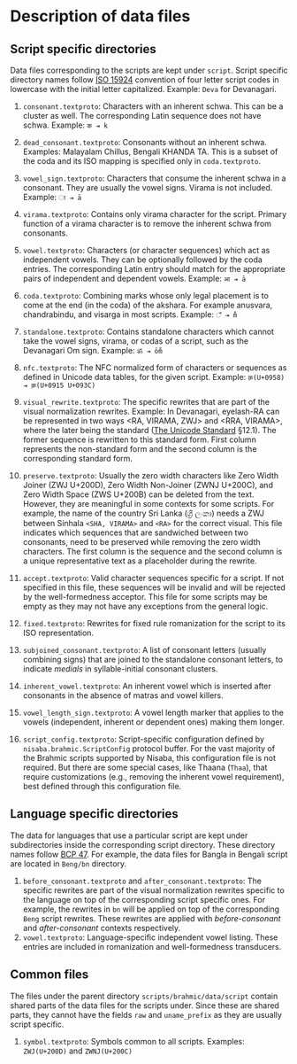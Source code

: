 # Description of data files

## Script specific directories

Data files corresponding to the scripts are kept under `script`. Script specific
directory names follow [ISO 15924](https://en.wikipedia.org/wiki/ISO_15924)
convention of four letter script codes in lowercase with the initial letter
capitalized. Example: `Deva` for Devanagari.

1.  `consonant.textproto`: Characters with an inherent schwa. This can be a
    cluster as well. The corresponding Latin sequence does not have schwa.
    Example: `क ⇥ k`
1.  `dead_consonant.textproto`: Consonants without an inherent schwa. Examples:
    Malayalam Chillus, Bengali KHANDA TA. This is a subset of the coda and its
    ISO mapping is specified only in `coda.textproto`.
1.  `vowel_sign.textproto`: Characters that consume the inherent schwa in a
    consonant. They are usually the vowel signs. Virama is not included.
    Example: `ा ⇥ ā`
1.  `virama.textproto`: Contains only virama character for the script. Primary
    function of a virama character is to remove the inherent schwa from
    consonants.
1.  `vowel.textproto`: Characters (or character sequences) which act as
    independent vowels. They can be optionally followed by the coda entries. The
    corresponding Latin entry should match for the appropriate pairs of
    independent and dependent vowels. Example: `आ ⇥ ā`
1.  `coda.textproto`: Combining marks whose only legal placement is to come at
    the end (in the coda) of the akshara. For example anusvara, chandrabindu,
    and visarga in most scripts. Example: `ँ ⇥ m̐`
1.  `standalone.textproto`: Contains standalone characters which cannot take the
    vowel signs, virama, or codas of a script, such as the Devanagari Om sign.
    Example: `ॐ ⇥ ōm̐`
1.  `nfc.textproto`: The NFC normalized form of characters or sequences as
    defined in Unicode data tables, for the given script. Example: `क़(U+0958) ⇥
    क़(U+0915 U+093C)`
1.  `visual_rewrite.textproto`: The specific rewrites that are part of the
    visual normalization rewrites. Example: In Devanagari, eyelash-RA can be
    represented in two ways <RA, VIRAMA, ZWJ> and <RRA, VIRAMA>, where the later
    being the standard
    ([The Unicode Standard](http://www.unicode.org/versions/latest/) §12.1). The
    former sequence is rewritten to this standard form. First column represents
    the non-standard form and the second column is the corresponding standard
    form.
1.  `preserve.textproto`: Usually the zero width characters like Zero Width
    Joiner (ZWJ U+200D), Zero Width Non-Joiner (ZWNJ U+200C), and Zero Width
    Space (ZWS U+200B) can be deleted from the text. However, they are
    meaningful in some contexts for some scripts. For example, the name of the
    country Sri Lanka (ශ්‍රී ලංකා) needs a ZWJ between Sinhala `<SHA, VIRAMA>`
    and `<RA>` for the correct visual. This file indicates which sequences that
    are sandwiched between two consonants, need to be preserved while removing
    the zero width characters. The first column is the sequence and the second
    column is a unique representative text as a placeholder during the rewrite.
1.  `accept.textproto`: Valid character sequences specific for a script. If not
    specified in this file, these sequences will be invalid and will be rejected
    by the well-formedness acceptor. This file for some scripts may be empty as
    they may not have any exceptions from the general logic.
1.  `fixed.textproto`: Rewrites for fixed rule romanization for the script to
    its ISO representation.
1.  `subjoined_consonant.textproto`: A list of consonant letters (usually
    combining signs) that are joined to the standalone consonant letters, to
    indicate *medials* in syllable-initial consonant clusters.
1.  `inherent_vowel.textproto`: An inherent vowel which is inserted after
    consonants in the absence of matras and vowel killers.
1.  `vowel_length_sign.textproto`: A vowel length marker that applies to the
    vowels (independent, inherent or dependent ones) making them longer.

1.  `script_config.textproto`: Script-specific configuration defined by
    `nisaba.brahmic.ScriptConfig` protocol buffer. For the vast majority of the
    Brahmic scripts supported by Nisaba, this configuration file is not
    required. But there are some special cases, like Thaana (`Thaa`), that
    require customizations (e.g., removing the inherent vowel requirement), best
    defined through this configuration file.

## Language specific directories

The data for languages that use a particular script are kept under
subdirectories inside the corresponding script directory. These directory names
follow [BCP 47](https://tools.ietf.org/html/bcp47). For example, the data files
for Bangla in Bengali script are located in `Beng/bn` directory.

1.  `before_consonant.textproto` and `after_consonant.textproto`: The specific
    rewrites are part of the visual normalization rewrites specific to the
    language on top of the corresponding script specific ones. For example, the
    rewrites in `bn` will be applied on top of the corresponding `Beng` script
    rewrites. These rewrites are applied with *before-consonant* and
    *after-consonant* contexts respectively.
1.  `vowel.textproto`: Language-specific independent vowel listing. These
    entries are included in romanization and well-formedness transducers.

## Common files

The files under the parent directory `scripts/brahmic/data/script` contain
shared parts of the data files for the scripts under. Since these are shared
parts, they cannot have the fields `raw` and `uname_prefix` as they are usually
script specific.

1.  `symbol.textproto`: Symbols common to all scripts. Examples: `ZWJ(U+200D)`
    and `ZWNJ(U+200C)`
